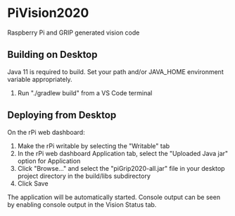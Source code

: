 # PiVision2020
Raspberry Pi and GRIP generated vision code

## Building on Desktop

Java 11 is required to build.  Set your path and/or JAVA_HOME environment
variable appropriately.

1) Run "./gradlew build" from a VS Code terminal

## Deploying from Desktop

On the rPi web dashboard:

1) Make the rPi writable by selecting the "Writable" tab
2) In the rPi web dashboard Application tab, select the "Uploaded Java jar"
   option for Application
3) Click "Browse..." and select the "piGrip2020-all.jar" file in
   your desktop project directory in the build/libs subdirectory
4) Click Save

The application will be automatically started.  Console output can be seen by
enabling console output in the Vision Status tab.